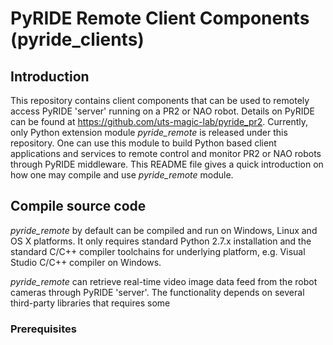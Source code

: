 # PyRIDE Remote Client Components (pyride_clients)
## Introduction
This repository contains client components that can be used to remotely access PyRIDE 'server' running on a PR2 or NAO robot. Details on PyRIDE can be found at https://github.com/uts-magic-lab/pyride_pr2. Currently, only Python extension module *pyride_remote* is released under this repository. One can use this module to build Python based client applications and services to remote control and monitor PR2 or NAO robots through PyRIDE middleware. This README file gives a quick introduction on how one may compile and use *pyride_remote* module.

## Compile source code
*pyride_remote* by default can be compiled and run on Windows, Linux and OS X platforms. It only requires standard Python 2.7.x installation and the standard C/C++ compiler toolchains for underlying platform, e.g. Visual Studio C/C++ compiler on Windows.


*pyride_remote* can retrieve real-time video image data feed from the robot cameras through PyRIDE 'server'. The functionality depends on several third-party libraries that requires some
### Prerequisites
